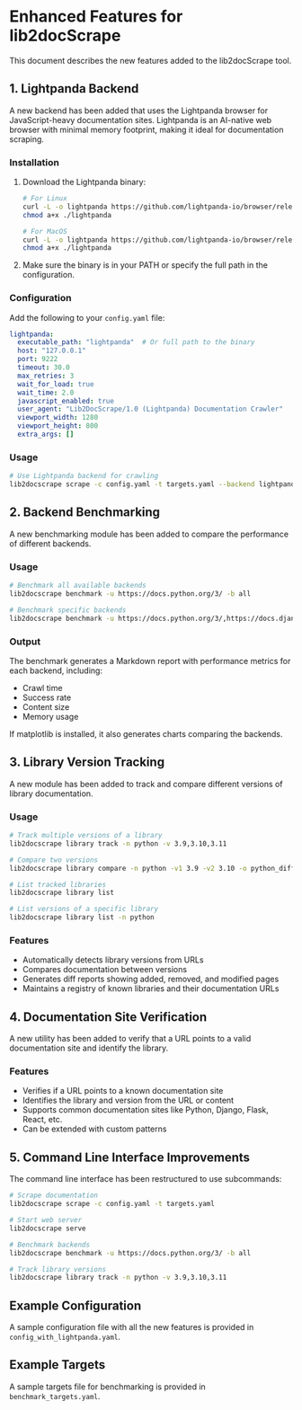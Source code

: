 # Enhanced Features for lib2docScrape

This document describes the new features added to the lib2docScrape tool.

## 1. Lightpanda Backend

A new backend has been added that uses the Lightpanda browser for JavaScript-heavy documentation sites. Lightpanda is an AI-native web browser with minimal memory footprint, making it ideal for documentation scraping.

### Installation

1. Download the Lightpanda binary:

   ```bash
   # For Linux
   curl -L -o lightpanda https://github.com/lightpanda-io/browser/releases/download/nightly/lightpanda-x86_64-linux && \
   chmod a+x ./lightpanda

   # For MacOS
   curl -L -o lightpanda https://github.com/lightpanda-io/browser/releases/download/nightly/lightpanda-aarch64-macos && \
   chmod a+x ./lightpanda
   ```

2. Make sure the binary is in your PATH or specify the full path in the configuration.

### Configuration

Add the following to your `config.yaml` file:

```yaml
lightpanda:
  executable_path: "lightpanda"  # Or full path to the binary
  host: "127.0.0.1"
  port: 9222
  timeout: 30.0
  max_retries: 3
  wait_for_load: true
  wait_time: 2.0
  javascript_enabled: true
  user_agent: "Lib2DocScrape/1.0 (Lightpanda) Documentation Crawler"
  viewport_width: 1280
  viewport_height: 800
  extra_args: []
```

### Usage

```bash
# Use Lightpanda backend for crawling
lib2docscrape scrape -c config.yaml -t targets.yaml --backend lightpanda
```

## 2. Backend Benchmarking

A new benchmarking module has been added to compare the performance of different backends.

### Usage

```bash
# Benchmark all available backends
lib2docscrape benchmark -u https://docs.python.org/3/ -b all

# Benchmark specific backends
lib2docscrape benchmark -u https://docs.python.org/3/,https://docs.djangoproject.com/en/stable/ -b http,lightpanda -o benchmark_report.md
```

### Output

The benchmark generates a Markdown report with performance metrics for each backend, including:

- Crawl time
- Success rate
- Content size
- Memory usage

If matplotlib is installed, it also generates charts comparing the backends.

## 3. Library Version Tracking

A new module has been added to track and compare different versions of library documentation.

### Usage

```bash
# Track multiple versions of a library
lib2docscrape library track -n python -v 3.9,3.10,3.11

# Compare two versions
lib2docscrape library compare -n python -v1 3.9 -v2 3.10 -o python_diff.md

# List tracked libraries
lib2docscrape library list

# List versions of a specific library
lib2docscrape library list -n python
```

### Features

- Automatically detects library versions from URLs
- Compares documentation between versions
- Generates diff reports showing added, removed, and modified pages
- Maintains a registry of known libraries and their documentation URLs

## 4. Documentation Site Verification

A new utility has been added to verify that a URL points to a valid documentation site and identify the library.

### Features

- Verifies if a URL points to a known documentation site
- Identifies the library and version from the URL or content
- Supports common documentation sites like Python, Django, Flask, React, etc.
- Can be extended with custom patterns

## 5. Command Line Interface Improvements

The command line interface has been restructured to use subcommands:

```bash
# Scrape documentation
lib2docscrape scrape -c config.yaml -t targets.yaml

# Start web server
lib2docscrape serve

# Benchmark backends
lib2docscrape benchmark -u https://docs.python.org/3/ -b all

# Track library versions
lib2docscrape library track -n python -v 3.9,3.10,3.11
```

## Example Configuration

A sample configuration file with all the new features is provided in `config_with_lightpanda.yaml`.

## Example Targets

A sample targets file for benchmarking is provided in `benchmark_targets.yaml`.
